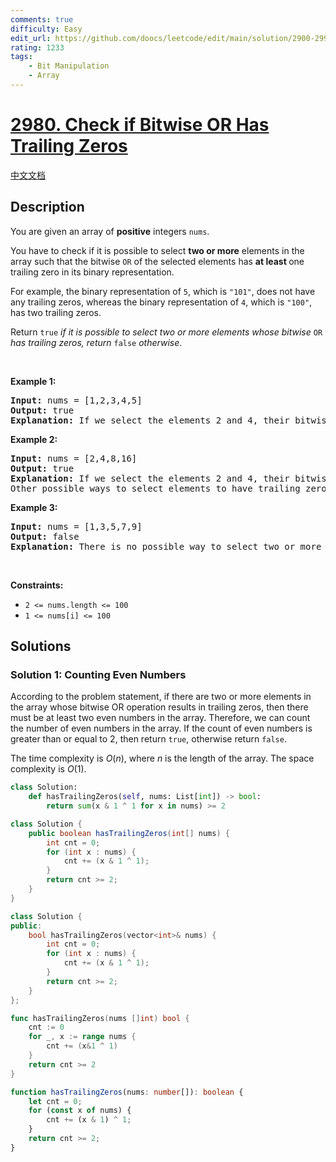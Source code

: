 ```yaml
---
comments: true
difficulty: Easy
edit_url: https://github.com/doocs/leetcode/edit/main/solution/2900-2999/2980.Check%20if%20Bitwise%20OR%20Has%20Trailing%20Zeros/README_EN.md
rating: 1233
tags:
    - Bit Manipulation
    - Array
---
```


# [2980. Check if Bitwise OR Has Trailing Zeros](https://leetcode.com/problems/check-if-bitwise-or-has-trailing-zeros)

[中文文档](/solution/2900-2999/2980.Check%20if%20Bitwise%20OR%20Has%20Trailing%20Zeros/README.md)

## Description

<p>You are given an array of <strong>positive</strong> integers <code>nums</code>.</p>

<p>You have to check if it is possible to select <strong>two or more</strong> elements in the array such that the bitwise <code>OR</code> of the selected elements has <strong>at least </strong>one trailing zero in its binary representation.</p>

<p>For example, the binary representation of <code>5</code>, which is <code>&quot;101&quot;</code>, does not have any trailing zeros, whereas the binary representation of <code>4</code>, which is <code>&quot;100&quot;</code>, has two trailing zeros.</p>

<p>Return <code>true</code> <em>if it is possible to select two or more elements whose bitwise</em> <code>OR</code> <em>has trailing zeros, return</em> <code>false</code> <em>otherwise</em>.</p>

<p>&nbsp;</p>
<p><strong class="example">Example 1:</strong></p>

<pre>
<strong>Input:</strong> nums = [1,2,3,4,5]
<strong>Output:</strong> true
<strong>Explanation:</strong> If we select the elements 2 and 4, their bitwise OR is 6, which has the binary representation &quot;110&quot; with one trailing zero.
</pre>

<p><strong class="example">Example 2:</strong></p>

<pre>
<strong>Input:</strong> nums = [2,4,8,16]
<strong>Output:</strong> true
<strong>Explanation: </strong>If we select the elements 2 and 4, their bitwise OR is 6, which has the binary representation &quot;110&quot; with one trailing zero.
Other possible ways to select elements to have trailing zeroes in the binary representation of their bitwise OR are: (2, 8), (2, 16), (4, 8), (4, 16), (8, 16), (2, 4, 8), (2, 4, 16), (2, 8, 16), (4, 8, 16), and (2, 4, 8, 16).
</pre>

<p><strong class="example">Example 3:</strong></p>

<pre>
<strong>Input:</strong> nums = [1,3,5,7,9]
<strong>Output:</strong> false
<strong>Explanation:</strong> There is no possible way to select two or more elements to have trailing zeros in the binary representation of their bitwise OR.
</pre>

<p>&nbsp;</p>
<p><strong>Constraints:</strong></p>

<ul>
	<li><code>2 &lt;= nums.length &lt;= 100</code></li>
	<li><code>1 &lt;= nums[i] &lt;= 100</code></li>
</ul>

## Solutions

### Solution 1: Counting Even Numbers

According to the problem statement, if there are two or more elements in the array whose bitwise OR operation results in trailing zeros, then there must be at least two even numbers in the array. Therefore, we can count the number of even numbers in the array. If the count of even numbers is greater than or equal to $2$, then return `true`, otherwise return `false`.

The time complexity is $O(n)$, where $n$ is the length of the array. The space complexity is $O(1)$.

<!-- tabs:start -->

```python
class Solution:
    def hasTrailingZeros(self, nums: List[int]) -> bool:
        return sum(x & 1 ^ 1 for x in nums) >= 2
```

```java
class Solution {
    public boolean hasTrailingZeros(int[] nums) {
        int cnt = 0;
        for (int x : nums) {
            cnt += (x & 1 ^ 1);
        }
        return cnt >= 2;
    }
}
```

```cpp
class Solution {
public:
    bool hasTrailingZeros(vector<int>& nums) {
        int cnt = 0;
        for (int x : nums) {
            cnt += (x & 1 ^ 1);
        }
        return cnt >= 2;
    }
};
```

```go
func hasTrailingZeros(nums []int) bool {
	cnt := 0
	for _, x := range nums {
		cnt += (x&1 ^ 1)
	}
	return cnt >= 2
}
```

```ts
function hasTrailingZeros(nums: number[]): boolean {
    let cnt = 0;
    for (const x of nums) {
        cnt += (x & 1) ^ 1;
    }
    return cnt >= 2;
}
```

<!-- tabs:end -->

<!-- end -->
